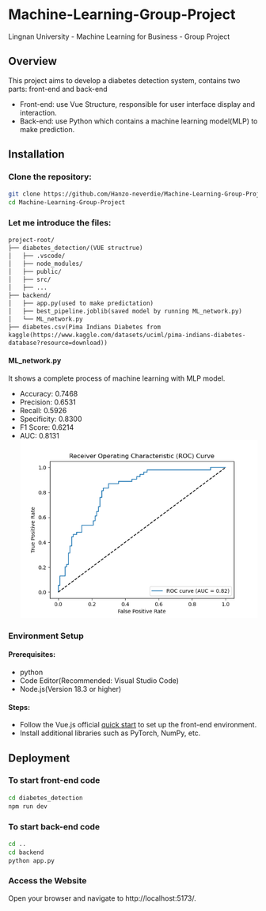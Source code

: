 # Machine-Learning-Group-Project
Lingnan University - Machine Learning for Business - Group Project 
## Overview
This project aims to develop a diabetes detection system, contains two parts: front-end and back-end
- Front-end: use Vue Structure, responsible for user interface display and interaction.
- Back-end: use Python which contains a machine learning model(MLP) to make prediction.


## Installation
### Clone the repository:
```bash
git clone https://github.com/Hanzo-neverdie/Machine-Learning-Group-Project.git
cd Machine-Learning-Group-Project
```

### Let me introduce the files:
```text
project-root/
├── diabetes_detection/(VUE structrue)
│   ├── .vscode/
│   ├── node_modules/
│   ├── public/
│   ├── src/
│   ├── ...
├── backend/
│   ├── app.py(used to make predictation)
│   ├── best_pipeline.joblib(saved model by running ML_network.py)
│   └── ML_network.py
├── diabetes.csv(Pima Indians Diabetes from kaggle(https://www.kaggle.com/datasets/uciml/pima-indians-diabetes-database?resource=download))
```
#### ML_network.py 
It shows a complete process of machine learning with MLP model.
- Accuracy: 0.7468
- Precision: 0.6531
- Recall: 0.5926
- Specificity: 0.8300
- F1 Score: 0.6214
- AUC: 0.8131  
![示例图片](ROC_Curve.png)
### Environment Setup
#### Prerequisites:
- python
- Code Editor(Recommended: Visual Studio Code)
- Node.js(Version 18.3 or higher)
#### Steps:
- Follow the Vue.js official [quick start](https://vuejs.org/guide/quick-start.html) to set up the front-end environment.
- Install additional libraries such as PyTorch, NumPy, etc.


## Deployment
### To start front-end code
```bash
cd diabetes_detection
npm run dev
```
### To start back-end code
```bash
cd ..
cd backend
python app.py
```
### Access the Website
Open your browser and navigate to http://localhost:5173/.



